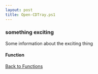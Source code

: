 ```yaml
---
layout: post
title: Open-CDTray.ps1
---
```


### something exciting

Some information about the exciting thing

#### Function

<script async src="https://gist-it.appspot.com/github.com/BanterBoy/scripts-blog/blob/master/PowerShell/functions/Open-CDTray.ps1"></script>

<a href="/menu/_pages/functions.html">Back to Functions</a>
